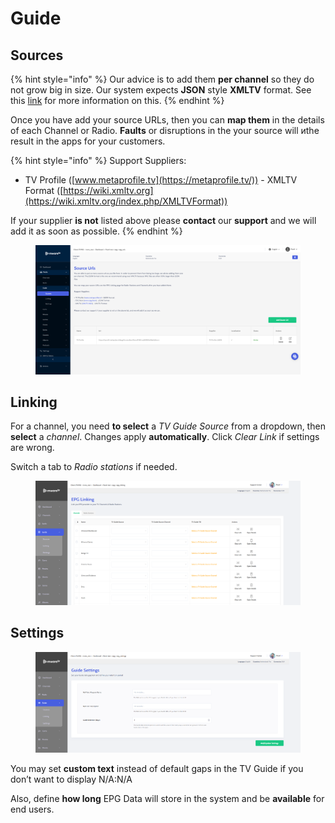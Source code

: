 # Guide

## Sources

{% hint style="info" %}
Our advice is to add them **per channel** so they do not grow big in size. Our system expects **JSON** style **XMLTV** format. See this [link](http://wiki.xmltv.org/index.php/XMLTVFormat) for more information on this.
{% endhint %}

Once you have add your source URLs, then you can **map them** in the details of each Channel or Radio. **Faults** or disruptions in the your source will иthe result in the apps for your customers.

{% hint style="info" %}
Support Suppliers:

* TV Profile ([www.metaprofile.tv](https://metaprofile.tv/)) - XMLTV Format ([https://wiki.xmltv.org](https://wiki.xmltv.org/index.php/XMLTVFormat))

If your supplier **is not** listed above please **contact** our **support** and we will add it as soon as possible.
{% endhint %}

<figure><img src="../../../.gitbook/assets/изображение (26).png" alt=""><figcaption></figcaption></figure>

## Linking

For a channel, you need **to select** a _TV Guide Source_ from a dropdown, then **select** a _channel_. Changes apply **automatically**. Click _Clear Link_ if settings are wrong.

Switch a tab to _Radio stations_ if needed.

<figure><img src="../../../.gitbook/assets/Без имени (73).png" alt=""><figcaption></figcaption></figure>



## Settings

<figure><img src="../../../.gitbook/assets/Без имени (74).png" alt=""><figcaption></figcaption></figure>

You may set **custom text** instead of default gaps in the TV Guide if you don’t want to display N/A:N/A

Also, define **how long** EPG Data will store in the system and be **available** for end users.
